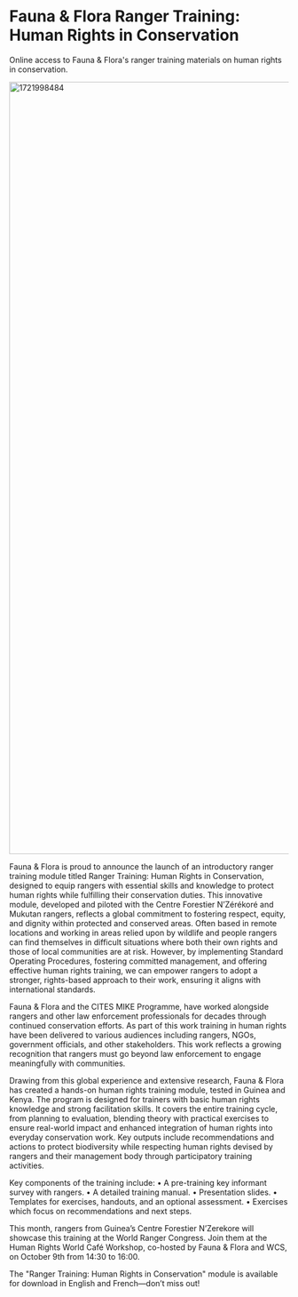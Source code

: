 # Fauna & Flora Ranger Training: Human Rights in Conservation
Online access to Fauna &amp; Flora's ranger training materials on human rights in conservation. 

<img width="1390" alt="1721998484" src="https://github.com/user-attachments/assets/5fd2c876-8f9c-46b8-bd17-5df5c171fcb0">

Fauna & Flora is proud to announce the launch of an introductory ranger training module titled Ranger Training: Human Rights in Conservation, designed to equip rangers with essential skills and knowledge to protect human rights while fulfilling their conservation duties. This innovative module, developed and piloted with the Centre Forestier N’Zérékoré and Mukutan rangers, reflects a global commitment to fostering respect, equity, and dignity within protected and conserved areas.
Often based in remote locations and working in areas relied upon by wildlife and people rangers can find themselves in difficult situations where both their own rights and those of local communities are at risk. However, by implementing Standard Operating Procedures, fostering committed management, and offering effective human rights training, we can empower rangers to adopt a stronger, rights-based approach to their work, ensuring it aligns with international standards.

Fauna & Flora and the CITES MIKE Programme, have worked alongside rangers and other law enforcement
professionals for decades through continued conservation efforts. As part of this work training in human
rights have been delivered to various audiences including rangers, NGOs, government officials, and other stakeholders. This work reflects a growing recognition that rangers must go beyond law enforcement to engage meaningfully with communities.

Drawing from this global experience and extensive research, Fauna & Flora has created a hands-on human rights training module, tested in Guinea and Kenya. The program is designed for trainers with basic human rights knowledge and strong facilitation skills. It covers the entire training cycle, from planning to evaluation, blending theory with practical exercises to ensure real-world impact and enhanced integration of human rights into everyday conservation work. Key outputs include recommendations and actions to protect biodiversity while respecting human rights devised by rangers and their management body through participatory training activities.

Key components of the training include:
•	A pre-training key informant survey with rangers.
•	A detailed training manual.
•	Presentation slides.
•	Templates for exercises, handouts, and an optional assessment.
•	Exercises which focus on recommendations and next steps.

This month, rangers from Guinea’s Centre Forestier N’Zerekore will showcase this training at the World Ranger Congress. Join them at the Human Rights World Café Workshop, co-hosted by Fauna & Flora and WCS, on October 9th from 14:30 to 16:00.

The "Ranger Training: Human Rights in Conservation" module is available for download in English and French—don’t miss out!
